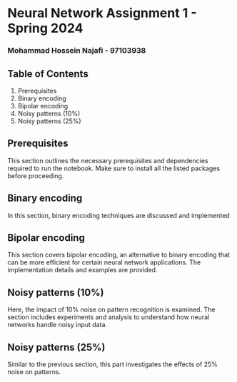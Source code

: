 # Neural Network Assignment 1 - Spring 2024

### Mohammad Hossein Najafi - 97103938

## Table of Contents
1. Prerequisites
2. Binary encoding
3. Bipolar encoding
4. Noisy patterns (10%)
5. Noisy patterns (25%)

## Prerequisites
This section outlines the necessary prerequisites and dependencies required to run the notebook. Make sure to install all the listed packages before proceeding.

## Binary encoding
In this section, binary encoding techniques are discussed and implemented

## Bipolar encoding
This section covers bipolar encoding, an alternative to binary encoding that can be more efficient for certain neural network applications. The implementation details and examples are provided.

## Noisy patterns (10%)
Here, the impact of 10% noise on pattern recognition is examined. The section includes experiments and analysis to understand how neural networks handle noisy input data.

## Noisy patterns (25%)
Similar to the previous section, this part investigates the effects of 25% noise on patterns. 


